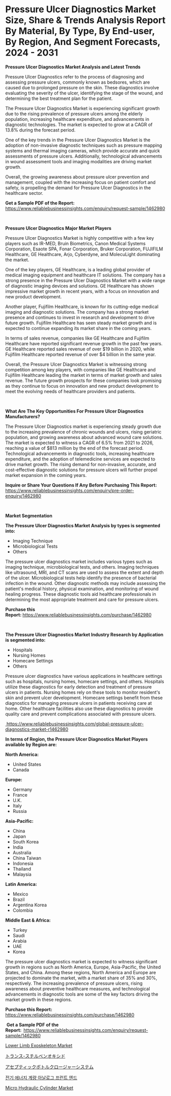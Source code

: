 <p><h1>Pressure Ulcer Diagnostics Market Size, Share & Trends Analysis Report By Material, By Type, By End-user, By Region, And Segment Forecasts, 2024 - 2031</h1></p><p><strong>Pressure Ulcer Diagnostics Market Analysis and Latest Trends</strong></p>
<p><p>Pressure Ulcer Diagnostics refer to the process of diagnosing and assessing pressure ulcers, commonly known as bedsores, which are caused due to prolonged pressure on the skin. These diagnostics involve evaluating the severity of the ulcer, identifying the stage of the wound, and determining the best treatment plan for the patient.</p><p>The Pressure Ulcer Diagnostics Market is experiencing significant growth due to the rising prevalence of pressure ulcers among the elderly population, increasing healthcare expenditure, and advancements in diagnostic technologies. The market is expected to grow at a CAGR of 13.8% during the forecast period.</p><p>One of the key trends in the Pressure Ulcer Diagnostics Market is the adoption of non-invasive diagnostic techniques such as pressure mapping systems and thermal imaging cameras, which provide accurate and quick assessments of pressure ulcers. Additionally, technological advancements in wound assessment tools and imaging modalities are driving market growth.</p><p>Overall, the growing awareness about pressure ulcer prevention and management, coupled with the increasing focus on patient comfort and safety, is propelling the demand for Pressure Ulcer Diagnostics in the healthcare sector.</p></p>
<p><strong>Get a Sample PDF of the Report:&nbsp;</strong> <a href="https://www.reliablebusinessinsights.com/enquiry/request-sample/1462980">https://www.reliablebusinessinsights.com/enquiry/request-sample/1462980</a></p>
<p>&nbsp;</p>
<p><strong>Pressure Ulcer Diagnostics Major Market Players</strong></p>
<p><p>Pressure Ulcer Diagnostics Market is highly competitive with a few key players such as IR-MED, Bruin Biometrics, Canon Medical Systems Corporation, Esaote SPA, Fonar Corporation, Bruker Corporation, FUJIFILM Healthcare, GE Healthcare, Arjo, Cyberdyne, and MolecuLight dominating the market.</p><p>One of the key players, GE Healthcare, is a leading global provider of medical imaging equipment and healthcare IT solutions. The company has a strong presence in the Pressure Ulcer Diagnostics Market with a wide range of diagnostic imaging devices and solutions. GE Healthcare has shown impressive market growth in recent years, with a focus on innovation and new product development.</p><p>Another player, Fujifilm Healthcare, is known for its cutting-edge medical imaging and diagnostic solutions. The company has a strong market presence and continues to invest in research and development to drive future growth. Fujifilm Healthcare has seen steady market growth and is expected to continue expanding its market share in the coming years.</p><p>In terms of sales revenue, companies like GE Healthcare and Fujifilm Healthcare have reported significant revenue growth in the past few years. GE Healthcare reported sales revenue of over $19 billion in 2020, while Fujifilm Healthcare reported revenue of over $4 billion in the same year.</p><p>Overall, the Pressure Ulcer Diagnostics Market is witnessing strong competition among key players, with companies like GE Healthcare and Fujifilm Healthcare leading the market in terms of market growth and sales revenue. The future growth prospects for these companies look promising as they continue to focus on innovation and new product development to meet the evolving needs of healthcare providers and patients.</p></p>
<p>&nbsp;</p>
<p><strong>What Are The Key Opportunities For Pressure Ulcer Diagnostics Manufacturers?</strong></p>
<p><p>The Pressure Ulcer Diagnostics market is experiencing steady growth due to the increasing prevalence of chronic wounds and ulcers, rising geriatric population, and growing awareness about advanced wound care solutions. The market is expected to witness a CAGR of 6.5% from 2021 to 2026, reaching a value of $813 million by the end of the forecast period. Technological advancements in diagnostic tools, increasing healthcare expenditure, and the adoption of telemedicine services are expected to drive market growth. The rising demand for non-invasive, accurate, and cost-effective diagnostic solutions for pressure ulcers will further propel market expansion in the coming years.</p></p>
<p><strong>Inquire or Share Your Questions If Any Before Purchasing This Report:</strong> <a href="https://www.reliablebusinessinsights.com/enquiry/pre-order-enquiry/1462980">https://www.reliablebusinessinsights.com/enquiry/pre-order-enquiry/1462980</a></p>
<p>&nbsp;</p>
<p><strong>Market Segmentation</strong></p>
<p><strong>The Pressure Ulcer Diagnostics Market Analysis by types is segmented into:</strong></p>
<p><ul><li>Imaging Technique</li><li>Microbiological Tests</li><li>Others</li></ul></p>
<p><p>The pressure ulcer diagnostics market includes various types such as imaging technique, microbiological tests, and others. Imaging techniques like ultrasound, MRI, and CT scans are used to assess the extent and depth of the ulcer. Microbiological tests help identify the presence of bacterial infection in the wound. Other diagnostic methods may include assessing the patient's medical history, physical examination, and monitoring of wound healing progress. These diagnostic tools aid healthcare professionals in determining the most appropriate treatment and care for pressure ulcers.</p></p>
<p><strong>Purchase this Report:&nbsp;</strong><a href="https://www.reliablebusinessinsights.com/purchase/1462980">https://www.reliablebusinessinsights.com/purchase/1462980</a></p>
<p>&nbsp;</p>
<p><strong>The Pressure Ulcer Diagnostics Market Industry Research by Application is segmented into:</strong></p>
<p><ul><li>Hospitals</li><li>Nursing Homes</li><li>Homecare Settings</li><li>Others</li></ul></p>
<p><p>Pressure ulcer diagnostics have various applications in healthcare settings such as hospitals, nursing homes, homecare settings, and others. Hospitals utilize these diagnostics for early detection and treatment of pressure ulcers in patients. Nursing homes rely on these tools to monitor resident's skin and prevent ulcer development. Homecare settings benefit from these diagnostics for managing pressure ulcers in patients receiving care at home. Other healthcare facilities also use these diagnostics to provide quality care and prevent complications associated with pressure ulcers.</p></p>
<p><a href="https://www.reliablebusinessinsights.com/global-pressure-ulcer-diagnostics-market-r1462980">&nbsp;https://www.reliablebusinessinsights.com/global-pressure-ulcer-diagnostics-market-r1462980</a></p>
<p><strong>In terms of Region, the Pressure Ulcer Diagnostics Market Players available by Region are:</strong></p>
<p>
    <p> <strong> North America: </strong>
        <ul>
            <li>United States</li>
            <li>Canada</li>
        </ul>
        </p> 
    <p> <strong> Europe: </strong>
        <ul>
            <li>Germany</li>
            <li>France</li>
            <li>U.K.</li>
            <li>Italy</li>
            <li>Russia</li>
        </ul>
        </p> 
    <p> <strong> Asia-Pacific: </strong>
        <ul>
            <li>China</li>
            <li>Japan</li>
            <li>South Korea</li>
            <li>India</li>
            <li>Australia</li>
            <li>China Taiwan</li>
            <li>Indonesia</li>
            <li>Thailand</li>
            <li>Malaysia</li>
        </ul>
        </p> 
    <p> <strong> Latin America: </strong>
        <ul>
            <li>Mexico</li>
            <li>Brazil</li>
            <li>Argentina Korea</li>
            <li>Colombia</li>
        </ul>
        </p> 
    <p> <strong> Middle East & Africa: </strong>
        <ul>
            <li>Turkey</li>
            <li>Saudi</li>
            <li>Arabia</li>
            <li>UAE</li>
            <li>Korea</li>
        </ul>
    </p>
    </p>
<p><p>The pressure ulcer diagnostics market is expected to witness significant growth in regions such as North America, Europe, Asia-Pacific, the United States, and China. Among these regions, North America and Europe are projected to dominate the market, with a market share of 35% and 30%, respectively. The increasing prevalence of pressure ulcers, rising awareness about preventive healthcare measures, and technological advancements in diagnostic tools are some of the key factors driving the market growth in these regions.</p></p>
<p><strong>Purchase this Report: </strong><a href="https://www.reliablebusinessinsights.com/purchase/1462980">https://www.reliablebusinessinsights.com/purchase/1462980</a></p>
<p>&nbsp;<strong>Get a Sample PDF of the Report:&nbsp;&nbsp;</strong><a href="https://www.reliablebusinessinsights.com/enquiry/request-sample/1462980">https://www.reliablebusinessinsights.com/enquiry/request-sample/1462980</a></p>
<p><strong></strong></p>
<p><p><a href="https://github.com/crlaem461/Market-Research-Report-List-1/blob/main/lower-limb-exoskeleton-market.md">Lower Limb Exoskeleton Market</a></p><p><a href="https://github.com/avwofrml53535/Market-Research-Report-List-2/blob/main/2721174166538.md">トランス-スチルベンオキシド</a></p><p><a href="https://github.com/JanickJohns/Market-Research-Report-List-1/blob/main/3923691166537.md">アセプティックボトルクロージャーシステム</a></p><p><a href="https://github.com/bossladyaries0/Market-Research-Report-List-1/blob/main/2343758179719.md">전기 에너지 계량 아날로그 프런트 엔드</a></p><p><a href="https://github.com/mateobossinovero/Market-Research-Report-List-1/blob/main/micro-hydraulic-cylinder-market.md">Micro Hydraulic Cylinder Market</a></p></p>